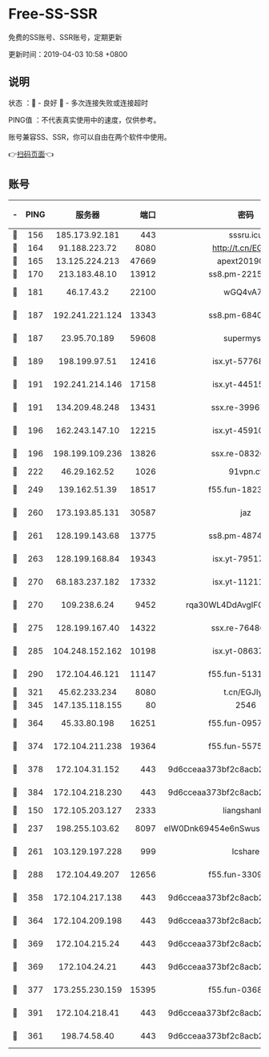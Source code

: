# Free-SS-SSR

免费的SS账号、SSR账号，定期更新

更新时间：2019-04-03 10:58 +0800

## 说明

状态     ：🙂 - 良好 🙁 - 多次连接失败或连接超时

PING值   ：不代表真实使用中的速度，仅供参考。

账号兼容SS、SSR，你可以自由在两个软件中使用。

👉[扫码页面](https://liesauer.github.io/Free-SS-SSR/)👈

## 账号

|-|PING|服务器|端口|密码|加密方式|区域|
|:----:|:----:|:-----:|-----:|:----:|:----:|:----:|
|🙂|156|185.173.92.181|443|sssru.icu|rc4-md5|RU|
|🙂|164|91.188.223.72|8080|http://t.cn/EGJIyrl|rc4-md5|RU|
|🙂|165|13.125.224.213|47669|apext2019001|chacha20|KR|
|🙂|170|213.183.48.10|13912|ss8.pm-22156401|rc4-md5|RU|
|🙂|181|46.17.43.2|22100|wGQ4vA7D|aes-256-gcm|RU|
|🙂|187|192.241.221.124|13343|ss8.pm-68405899|aes-256-cfb|US|
|🙂|187|23.95.70.189|59608|supermyssr|chacha20-ietf|US|
|🙂|189|198.199.97.51|12416|isx.yt-57768817|aes-256-cfb|US|
|🙂|191|192.241.214.146|17158|isx.yt-44515301|aes-256-cfb|US|
|🙂|191|134.209.48.248|13431|ssx.re-39961207|aes-256-cfb|US|
|🙂|196|162.243.147.10|12215|isx.yt-45910639|aes-256-cfb|US|
|🙂|196|198.199.109.236|13826|ssx.re-08326008|aes-256-cfb|US|
|🙂|222|46.29.162.52|1026|91vpn.cf|rc4-md5|RU|
|🙂|249|139.162.51.39|18517|f55.fun-18237824|aes-256-cfb|SG|
|🙂|260|173.193.85.131|30587|jaz|aes-256-cfb|US|
|🙂|261|128.199.143.68|13775|ss8.pm-48740881|aes-256-cfb|SG|
|🙂|263|128.199.168.84|19343|isx.yt-79517808|aes-256-cfb|SG|
|🙂|270|68.183.237.182|17332|isx.yt-11211578|aes-256-cfb|SG|
|🙂|270|109.238.6.24|9452|rqa30WL4DdAvgIFG6Fs3znzTa|aes-256-cfb|FR|
|🙂|275|128.199.167.40|14322|ssx.re-76486962|aes-256-cfb|SG|
|🙂|285|104.248.152.162|10198|isx.yt-08637279|aes-256-cfb|SG|
|🙂|290|172.104.46.121|11147|f55.fun-51319184|aes-256-cfb|SG|
|🙂|321|45.62.233.234|8080|t.cn/EGJIyrl|rc4-md5|CA|
|🙂|345|147.135.118.155|80|2546|chacha20|US|
|🙂|364|45.33.80.198|16251|f55.fun-09570077|aes-256-cfb|US|
|🙂|374|172.104.211.238|19364|f55.fun-55755367|aes-256-cfb|US|
|🙂|378|172.104.31.152|443|9d6cceaa373bf2c8acb22e60b6a58be6|aes-256-cfb|US|
|🙂|384|172.104.218.230|443|9d6cceaa373bf2c8acb22e60b6a58be6|aes-256-cfb|US|
|🙂|150|172.105.203.127|2333|liangshanbo|chacha20|JP|
|🙂|237|198.255.103.62|8097|eIW0Dnk69454e6nSwuspv9DmS201tQ0D|aes-256-cfb|US|
|🙂|261|103.129.197.228|999|lcshare|aes-256-cfb|US|
|🙂|288|172.104.49.207|12656|f55.fun-33093781|aes-256-cfb|SG|
|🙂|358|172.104.217.138|443|9d6cceaa373bf2c8acb22e60b6a58be6|aes-256-cfb|US|
|🙂|364|172.104.209.198|443|9d6cceaa373bf2c8acb22e60b6a58be6|aes-256-cfb|US|
|🙂|369|172.104.215.24|443|9d6cceaa373bf2c8acb22e60b6a58be6|aes-256-cfb|US|
|🙂|369|172.104.24.21|443|9d6cceaa373bf2c8acb22e60b6a58be6|aes-256-cfb|US|
|🙂|377|173.255.230.159|15395|f55.fun-03681887|aes-256-cfb|US|
|🙂|391|172.104.218.41|443|9d6cceaa373bf2c8acb22e60b6a58be6|aes-256-cfb|US|
|🙁|361|198.74.58.40|443|9d6cceaa373bf2c8acb22e60b6a58be6|aes-256-cfb|US|
